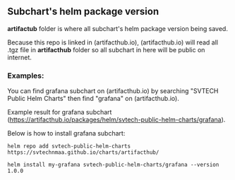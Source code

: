 ## Subchart's helm package version
<b>artifactub</b> folder is where all subchart's helm package version being saved.

Because this repo is linked in (artifacthub.io), (artifacthub.io) will read all .tgz file in <b>artifacthub</b> folder so all subchart in here will be public on internet.

### Examples:
You can find grafana subchart on (artifacthub.io) by searching "SVTECH Public Helm Charts" then find "grafana" on (artifacthub.io).

Example result for grafana subchart (https://artifacthub.io/packages/helm/svtech-public-helm-charts/grafana).

Below is how to install grafana subchart:
```
helm repo add svtech-public-helm-charts https://svtechnmaa.github.io/charts/artifacthub/
```

```
helm install my-grafana svtech-public-helm-charts/grafana --version 1.0.0
```
